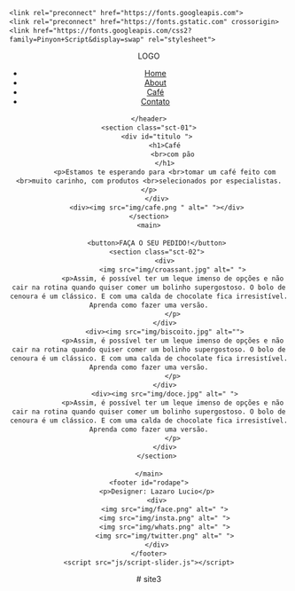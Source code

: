 <!DOCTYPE html>
<html lang="pt-br">

<head>
    <meta charset="UTF-8">
    <meta name="viewport" content="width=device-width, initial-scale=1.0">
    <title>First School</title>
    <link rel="stylesheet" href="css/style-ini.css">

    <link rel="preconnect" href="https://fonts.googleapis.com">
    <link rel="preconnect" href="https://fonts.gstatic.com" crossorigin>
    <link href="https://fonts.googleapis.com/css2?family=Pinyon+Script&display=swap" rel="stylesheet">

</head>

<body>
    <header class="header">
        <div id="logo">LOGO</div>
        <nav class="nav-toggle" id="menu">
            <ul>
                <li>
                    <a href="#">Home</a>
                </li>
                <li>
                    <a href="#">About</a>
                </li>
                <li>
                    <a href="#">Café</a>
                </li>
                <li>
                    <a href="#">Contato</a>
                </li>
            </ul>
        </nav>

    </header>
    <section class="sct-01">
        <div id="titulo ">
            <h1>Café
                <br>com pão
            </h1>
            <p>Estamos te esperando para <br>tomar um café feito com <br>muito carinho, com produtos <br>selecionados por especialistas.</p>
        </div>
        <div><img src="img/cafe.png " alt=" "></div>
    </section>
    <main>

        <button>FAÇA O SEU PEDIDO!</button>
        <section class="sct-02">
            <div>
                <img src="img/croassant.jpg" alt=" ">
                <p>Assim, é possível ter um leque imenso de opções e não cair na rotina quando quiser comer um bolinho supergostoso. O bolo de cenoura é um clássico. E com uma calda de chocolate fica irresistível. Aprenda como fazer uma versão.
                </p>
            </div>
            <div><img src="img/biscoito.jpg" alt="">
                <p>Assim, é possível ter um leque imenso de opções e não cair na rotina quando quiser comer um bolinho supergostoso. O bolo de cenoura é um clássico. E com uma calda de chocolate fica irresistível. Aprenda como fazer uma versão.
                </p>
            </div>
            <div><img src="img/doce.jpg" alt=" ">
                <p>Assim, é possível ter um leque imenso de opções e não cair na rotina quando quiser comer um bolinho supergostoso. O bolo de cenoura é um clássico. E com uma calda de chocolate fica irresistível. Aprenda como fazer uma versão.
                </p>
            </div>
        </section>

    </main>
    <footer id="rodape">
        <p>Designer: Lazaro Lucio</p>
        <div>
            <img src="img/face.png" alt=" ">
            <img src="img/insta.png" alt=" ">
            <img src="img/whats.png" alt=" ">
            <img src="img/twitter.png" alt=" ">
        </div>
    </footer>
    <script src="js/script-slider.js"></script>

</body>

</html># site3
